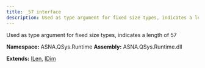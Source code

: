 ```yaml
---
title: _57 interface
description: Used as type argument for fixed size types, indicates a length of 57 
---
```


Used as type argument for fixed size types, indicates a length of 57 

**Namespace:** ASNA.QSys.Runtime
**Assembly:** ASNA.QSys.Runtime.dll

**Extends:** [ILen](/reference/runtime/qsys-runtime/i-len.html), [IDim](/reference/runtime/qsys-runtime/i-dim.html)
<br>
<br>
